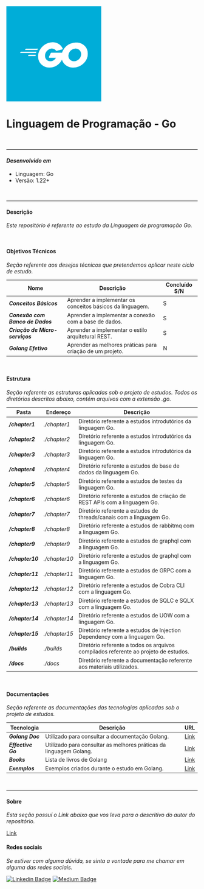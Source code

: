 <img src="https://github.com/DiegoJCordeiro/DiegoJCordeiro/blob/main/assets/Go-logo.png" width=250>

# Linguagem de Programação - Go

</br>

<hr>


#### ***Desenvolvido em***

- Linguagem: Go
- Versão: 1.22+

</br>

<hr>

#### **Descrição**

*Este repositório é referente ao estudo da Linguagem de programação Go.*

</br>

#### **Objetivos Técnicos**

*Seção referente aos desejos técnicos que pretendemos aplicar neste ciclo de estudo.*

| Nome                             | Descrição                                                 | Concluído S/N |
| -------------------------------- | --------------------------------------------------------- |--------------|
| ***Conceitos Básicos***          | Aprender a implementar os conceitos básicos da linguagem. | S            |
| ***Conexão com Banco de Dados*** | Aprender a implementar a conexão com a base de dados.     | S            |
| ***Criação de Micro-serviços***  | Aprender a implementar o estilo arquitetural REST.        | S            |
| ***Golang Efetivo***             | Aprender as melhores práticas para criação de um projeto. | N            |

</br>

#### **Estrutura**

*Seção referente as estruturas aplicadas sob o projeto de estudos. Todos os diretórios descritos abaixo, contém arquivos com a extensão .go.*

| Pasta            | Endereço      | Descrição                                                                           |
|------------------|---------------|-------------------------------------------------------------------------------------|
| ***/chapter1***  | *./chapter1*  | Diretório referente a estudos introdutórios da linguagem Go.                        |
| ***/chapter2***  | *./chapter2*  | Diretório referente a estudos introdutórios da linguagem Go.                        |
| ***/chapter3***  | *./chapter3*  | Diretório referente a estudos introdutórios da linguagem Go.                        |
| ***/chapter4***  | *./chapter4*  | Diretório referente a estudos de base de dados da linguagem Go.                     |
| ***/chapter5***  | *./chapter5*  | Diretório referente a estudos de testes da linguagem Go.                            |
| ***/chapter6***  | *./chapter6*  | Diretório referente a estudos de criação de REST APIs com a linguagem Go.           |
| ***/chapter7***  | *./chapter7*  | Diretório referente a estudos de threads/canais com a linguagem Go.                 |
| ***/chapter8***  | *./chapter8*  | Diretório referente a estudos de rabbitmq com a linguagem Go.                       |
| ***/chapter9***  | *./chapter9*  | Diretório referente a estudos de graphql com a linguagem Go.                        |
| ***/chapter10*** | *./chapter10* | Diretório referente a estudos de graphql com a linguagem Go.                        |
| ***/chapter11*** | *./chapter11* | Diretório referente a estudos de GRPC com a linguagem Go.                           |
| ***/chapter12*** | *./chapter12* | Diretório referente a estudos de Cobra CLI com a linguagem Go.                      |
| ***/chapter13*** | *./chapter13* | Diretório referente a estudos de SQLC e SQLX com a linguagem Go.                    |
| ***/chapter14*** | *./chapter14* | Diretório referente a estudos de UOW com a linguagem Go.                            |
| ***/chapter15*** | *./chapter15* | Diretório referente a estudos de Injection Dependency com a linguagem Go.           |
| ***/builds***    | *./builds*    | Diretório referente a todos os arquivos compilados referente ao projeto de estudos. |
| ***/docs***      | *./docs*      | Diretório referente a documentação referente aos materiais utilizados.              |

</br>

#### **Documentações**

*Seção referente as documentações das tecnologias aplicadas sob o projeto de estudos.*

| Tecnologia         | Descrição                                                          | URL                                        |
|--------------------|--------------------------------------------------------------------|--------------------------------------------|
| ***Golang Doc***   | Utilizado para consultar a documentação Golang.                    | [Link](https://go.dev/doc/)                |
| ***Effective Go*** | Utilizado para consultar as melhores práticas da linguagem Golang. | [Link](https://go.dev/doc/effective_go)    |
| ***Books***        | Lista de livros de Golang                                          | [Link](https://github.com/dariubs/GoBooks) | 
| ***Exemplos***     | Exemplos criados durante o estudo em Golang.                       | [Link](./docs/pages/Examples.md)           |

</br>

<hr>


#### **Sobre**

*Esta seção possuí o Link abaixo que vos leva para o descritivo do autor do repositório.*

[Link](./docs/pages/Author.md)

#### **Redes sociais**

*Se estiver com alguma dúvida, se sinta a vontade para me chamar em alguma das redes sociais.*

[![Linkedin Badge](https://img.shields.io/badge/-Linkedin-blue?style=for-the-badge&logo=Linkedin&logoColor=white&link=https://github.com/DiegoJCordeiro)](https://www.linkedin.com/in/diego-cordeiro-552948229/) [![Medium Badge](https://img.shields.io/badge/-Medium-black?style=for-the-badge&logo=Medium&logoColor=white&link=https://github.com/DiegoJCordeiro)](https://medium.com/@diegocordeiro.contatos)
